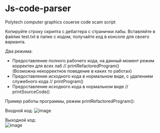 # Js-code-parser
Polytech computer graphics couerse code scam script

Копируйте строку скрипта с дебаггера с странички лабы. Вставляйте в файлик test.txt в папке с кодом, получайте код в консоле для своего варианта.

Два режима:<BR>
* Предоставление полного рабочего кода, на данный момент режим корректен для всех лаб // printRefactoredProgram() <br>(Возможна некорректное поведение в каких то работах)
* Предоставление исходного кода в нормальном виде, с удалением служебного кода // printProgram()
* Предоставление исходного кода в нормальном виде // printSourceCode()
  
Пример работы программы, режим printRefactoredProgram():

Входной код:
![image](https://user-images.githubusercontent.com/55058233/134084645-c09fad05-95a2-4e9c-8233-78bd6054bf46.png)

Выходной код:<br>
![image](https://user-images.githubusercontent.com/55058233/134084722-70e24bd6-1070-4c87-acb6-c6d9e3df5ef2.png)

